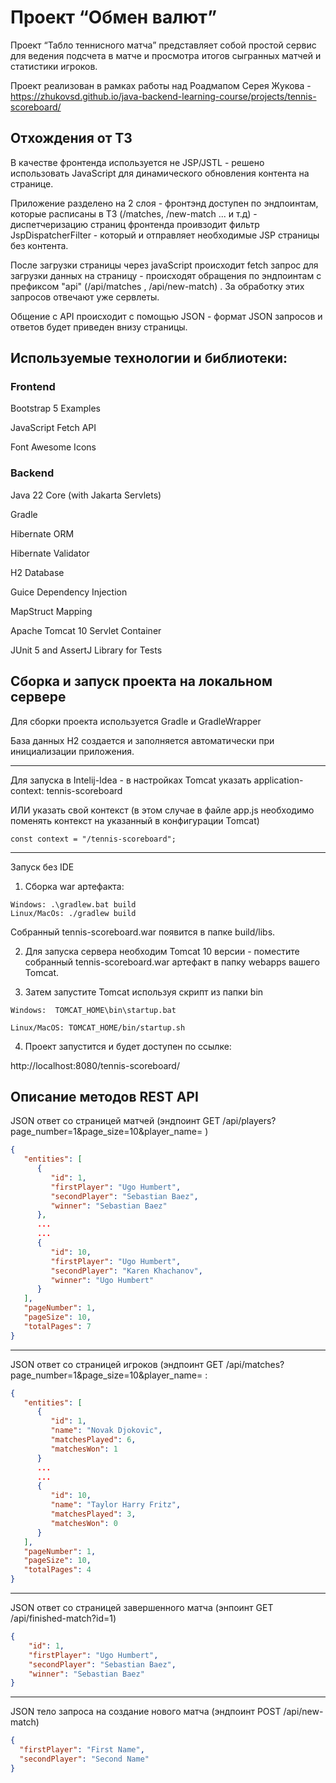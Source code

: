 # Проект “Обмен валют”

Проект “Табло теннисного матча” представляет собой простой сервис для ведения подсчета в матче и просмотра итогов сыгранных матчей и статистики игроков.

Проект реализован в рамках работы над Роадмапом Серея Жукова - https://zhukovsd.github.io/java-backend-learning-course/projects/tennis-scoreboard/

## Отхождения от ТЗ
В качестве фронтенда используется не JSP/JSTL  - решено использовать JavaScript для динамического обновления контента на странице. 

Приложение разделено на 2 слоя - фронтэнд доступен по эндпоинтам, которые расписаны в ТЗ
(/matches, /new-match ... и т.д)  - диспетчеризацию страниц фронтенда проивзодит фильтр JspDispatcherFilter - который и отправляет необходимые JSP страницы без контента.

После загрузки страницы через javaScript происходит fetch запрос для загрузки данных на страницу - происходят обращения по эндпоинтам с префиксом "api"
(/api/matches , /api/new-match) . За обработку этих запросов отвечают уже сервлеты.

Общение с API происходит с помощью JSON - формат JSON запросов и ответов будет приведен внизу страницы.

## Используемые технологии и библиотеки:
### Frontend
Bootstrap 5 Examples

JavaScript Fetch API

Font Awesome Icons

### Backend
Java 22 Core (with Jakarta Servlets)

Gradle

Hibernate ORM

Hibernate Validator

H2 Database

Guice Dependency Injection

MapStruct Mapping

Apache Tomcat 10 Servlet Container

JUnit 5 and AssertJ Library for Tests


## Сборка и запуск проекта на локальном сервере
Для сборки проекта используется Gradle и GradleWrapper

База данных H2 создается и заполняется автоматически при инициализации приложения.

----
Для запуска в Intelij-Idea - в настройках Tomcat указать application-context: tennis-scoreboard

ИЛИ указать свой контекст (в этом случае в файле app.js необходимо поменять контекст на указанный в конфигурации Tomcat)
```
const context = "/tennis-scoreboard";
```

---
Запуск без IDE

1) Сборка war артефакта:
```
Windows: .\gradlew.bat build
Linux/MacOs: ./gradlew build
```
Собранный tennis-scoreboard.war появится в папке build/libs.

2) Для запуска сервера необходим Tomcat 10 версии - поместите собранный
   tennis-scoreboard.war артефакт в папку webapps вашего Tomcat.

3) Затем запустите Tomcat используя скрипт из папки bin
```
Windows:  TOMCAT_HOME\bin\startup.bat

Linux/MacOS: TOMCAT_HOME/bin/startup.sh
```
4) Проект запустится и будет доступен по ссылке:

http://localhost:8080/tennis-scoreboard/



## Описание методов REST API

JSON ответ со страницей матчей (эндпоинт GET /api/players?page_number=1&page_size=10&player_name= )
```json
{
   "entities": [
      {
         "id": 1,
         "firstPlayer": "Ugo Humbert",
         "secondPlayer": "Sebastian Baez",
         "winner": "Sebastian Baez"
      },
      ...
      ...
      {
         "id": 10,
         "firstPlayer": "Ugo Humbert",
         "secondPlayer": "Karen Khachanov",
         "winner": "Ugo Humbert"
      }
   ],
   "pageNumber": 1,
   "pageSize": 10,
   "totalPages": 7
}
```
---
JSON ответ со страницей игроков (эндпоинт GET /api/matches?page_number=1&page_size=10&player_name= :

```json
{
   "entities": [
      {
         "id": 1,
         "name": "Novak Djokovic",
         "matchesPlayed": 6,
         "matchesWon": 1
      }
      ...
      ...
      {
         "id": 10,
         "name": "Taylor Harry Fritz",
         "matchesPlayed": 3,
         "matchesWon": 0
      }
   ],
   "pageNumber": 1,
   "pageSize": 10,
   "totalPages": 4
}
```
---
JSON ответ со страницей завершенного матча (энпоинт GET /api/finished-match?id=1)
```json
{
    "id": 1,
    "firstPlayer": "Ugo Humbert",
    "secondPlayer": "Sebastian Baez",
    "winner": "Sebastian Baez"
}
```
---
JSON тело запроса на создание нового матча (эндпоинт POST /api/new-match)
```json
{
  "firstPlayer": "First Name",
  "secondPlayer": "Second Name"
}
```